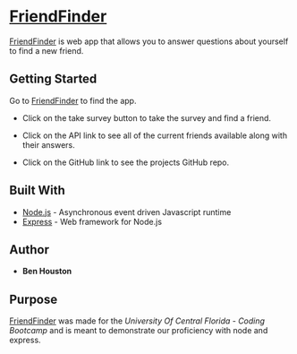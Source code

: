 # [FriendFinder](#)
[FriendFinder](#) is web app that allows you to answer questions about yourself to find a new friend.
## Getting Started
Go to [FriendFinder](#) to find the app.
 - Click on the take survey button to take the survey and find a friend.

 - Click on the API link to see all of the current friends available along with their answers.

 - Click on the GitHub link to see the projects GitHub repo.
## Built With
 - [Node.js](https://nodejs.org) - Asynchronous event driven Javascript runtime
 - [Express](http://expressjs.com/) - Web framework for Node.js
## Author
 - **Ben Houston**

 ## Purpose
[FriendFinder](#) was made for the *University Of Central Florida - Coding Bootcamp* and is meant to demonstrate our proficiency with node and express.